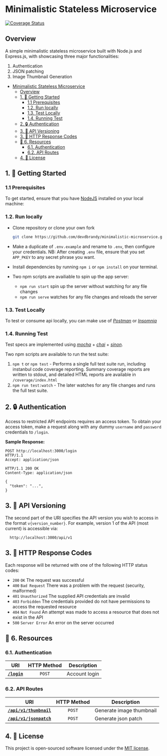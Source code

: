 # Minimalistic Stateless Microservice

[![Coverage Status](https://coveralls.io/repos/github/devdbrandy/minimalistic-microservice/badge.svg?branch=master)](https://coveralls.io/github/devdbrandy/minimalistic-microservice?branch=master)

## Overview

A simple minimalistic stateless microservice built with Node.js and Express.js, with showcasing three major functionalities:

1. Authentication
2. JSON patching
3. Image Thumbnail Generation

<!-- TOC depthFrom:2 -->

- [Minimalistic Stateless Microservice](#minimalistic-stateless-microservice)
  - [Overview](#overview)
  - [1. :rocket: Getting Started](#1-rocket-getting-started)
    - [1.1 Prerequisites](#11-prerequisites)
    - [1.2. Run locally](#12-run-locally)
    - [1.3. Test Locally](#13-test-locally)
    - [1.4. Running Test](#14-running-test)
  - [2. :lock: Authentication](#2-lock-authentication)
  - [3. :bookmark: API Versioning](#3-bookmark-api-versioning)
  - [3. :green_heart: HTTP Response Codes](#3-greenheart-http-response-codes)
  - [:bookmark: 6. Resources](#bookmark-6-resources)
    - [6.1. Authentication](#61-authentication)
    - [6.2. API Routes](#62-api-routes)
  - [4. :pencil: License](#4-pencil-license)

<!-- /TOC -->

## 1. :rocket: Getting Started

### 1.1 Prerequisites

To get started, ensure that you have [NodeJS](https://nodejs.org/en/download/) installed on your local machine:

### 1.2. Run locally

- Clone repository or clone your own fork

  ```bash
  git clone https://github.com/devdbrandy/minimalistic-microservice.git
  ```

- Make a duplicate of `.env.example` and rename to `.env`, then configure your credentials.
  NB: After creating `.env` file, ensure that you set `APP_PKEY` to any secret phrase you want.
- Install dependencies by running `npm i` or `npm install` on your terminal.
- Two npm scripts are availiable to spin up the app server:
  - `npm run start` spin up the server without watching for any file changes
  - `npm run serve` watches for any file changes and reloads the server

### 1.3. Test Locally

To test or consume api locally, you can make use of [*Postman*](https://www.getpostman.com) or [*Insomnia*](https://insomnia.rest/download/)

### 1.4. Running Test

Test specs are implemented using [*mocha*](https://mochajs.org) + [*chai*](https://chiajs.com) + [*sinon*](https://sinonjs.org).

Two npm scripts are available to run the test suite:

1. `npm t` or `npm test` - Performs a single full test suite run, including instanbul code coverage reporting. Summary coverage reports are written to stdout, and detailed HTML reports are available in `/coverage/index.html`
2. `npm run test:watch` - The later watches for any file changes and runs the full test suite.

## 2. :lock: Authentication

Access to restricted API endpoints requires an access token. To obtain your access token, make a request along with any dummy `username` and `password` credentials to `/login`.

**Sample Response:**

```http
POST http://localhost:3000/login
HTTP/1.1
Accept: application/json

HTTP/1.1 200 OK
Content-Type: application/json

{
  "token": "...",
}
```

## 3. :bookmark: API Versioning

The second part of the URI specifies the API version you wish to access in the format `v{version_number}`.
For example, version 1 of the API (most current) is accessible via:

```http
  http://localhost:3000/api/v1
```

## 3. :green_heart: HTTP Response Codes

Each response will be returned with one of the following HTTP status codes:

- `200` `OK` The request was successful
- `400` `Bad Request` There was a problem with the request (security, malformed)
- `401` `Unauthorized` The supplied API credentials are invalid
- `403` `Forbidden` The credentials provided do not have permissions to access the requested resource
- `404` `Not Found` An attempt was made to access a resource that does not exist in the API
- `500` `Server Error` An error on the server occurred

## :bookmark: 6. Resources

### 6.1. Authentication

  | URI                                            | HTTP Method | Description   |
  | ---------------------------------------------- | :---------: | ------------- |
  | [<code>**/login**</code>](/docs/POST_login.md) |   `POST`    | Account login |

### 6.2. API Routes

  | URI                                                           | HTTP Method | Description              |
  | ------------------------------------------------------------- | :---------: | ------------------------ |
  | [<code>**/api/v1/thumbnail**</code>](/docs/POST_thumbnail.md) |   `POST`    | Generate image thumbnail |
  | [<code>**/api/v1/jsonpatch**</code>](/docs/POST_jsonpatch.md) |   `POST`    | Generate json patch      |

## 4. :pencil: License

This project is open-sourced software licensed under the [MIT license](https://opensource.org/licenses/MIT).
